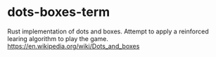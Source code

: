 # dots-boxes-term
Rust implementation of dots and boxes. Attempt to apply a reinforced learing algorithm to play the game. https://en.wikipedia.org/wiki/Dots_and_boxes
